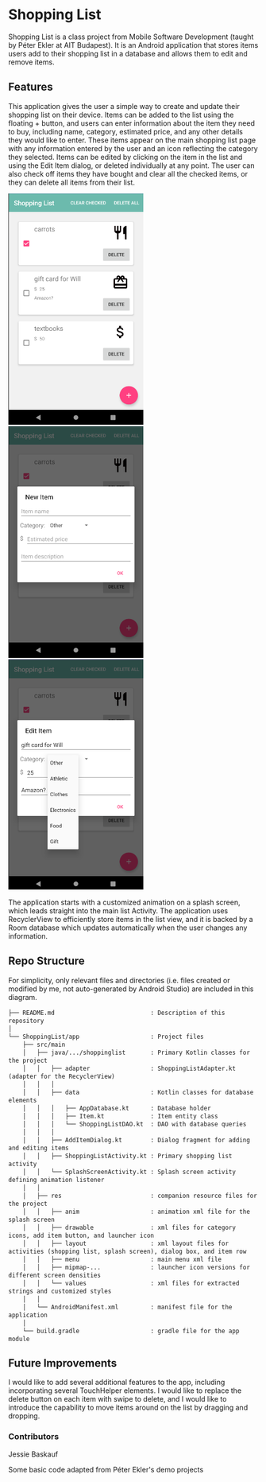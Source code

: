 # Shopping List
Shopping List is a class project from Mobile Software Development (taught by Péter Ekler at AIT Budapest). It is an Android application that stores items users add to their shopping list in a database and allows them to edit and remove items.

## Features
This application gives the user a simple way to create and update their shopping list on their device. Items can be added to the list using the floating + button, and users can enter information about the item they need to buy, including name, category, estimated price, and any other details they would like to enter. These items appear on the main shopping list page with any information entered by the user and an icon reflecting the category they selected. Items can be edited by clicking on the item in the list and using the Edit Item dialog, or deleted individually at any point. The user can also check off items they have bought and clear all the checked items, or they can delete all items from their list.

![main shopping list page](main_shopping_list.png)
![add an item](add_item.png)
![edit an item](edit_item.png)

The application starts with a customized animation on a splash screen, which leads straight into the main list Activity. The application uses RecyclerView to efficiently store items in the list view, and it is backed by a Room database which updates automatically when the user changes any information.

## Repo Structure
For simplicity, only relevant files and directories (i.e. files created or modified by me, not auto-generated by Android Studio) are included in this diagram.

```
├── README.md                           : Description of this repository
│
└── ShoppingList/app                    : Project files
    ├── src/main                    
    │   ├── java/.../shoppinglist       : Primary Kotlin classes for the project
    │   │   ├── adapter                 : ShoppingListAdapter.kt (adapter for the RecyclerView)
    │   │   │
    │   │   ├── data                    : Kotlin classes for database elements
    │   │   │   ├── AppDatabase.kt      : Database holder
    │   │   │   ├── Item.kt             : Item entity class
    │   │   │   └── ShoppingListDAO.kt  : DAO with database queries
    │   │   │
    │   │   ├── AddItemDialog.kt        : Dialog fragment for adding and editing items
    │   │   ├── ShoppingListActivity.kt : Primary shopping list activity
    │   │   └── SplashScreenActivity.kt : Splash screen activity defining animation listener
    │   │
    │   ├── res                         : companion resource files for the project
    │   │   ├── anim                    : animation xml file for the splash screen
    │   │   ├── drawable                : xml files for category icons, add item button, and launcher icon
    │   │   ├── layout                  : xml layout files for activities (shopping list, splash screen), dialog box, and item row
    │   │   ├── menu                    : main menu xml file
    │   │   ├── mipmap-...              : launcher icon versions for different screen densities
    │   │   └── values                  : xml files for extracted strings and customized styles
    │   │
    │   └── AndroidManifest.xml         : manifest file for the application
    │
    └── build.gradle                    : gradle file for the app module
```

## Future Improvements
I would like to add several additional features to the app, including incorporating several TouchHelper elements. I would like to replace the delete button on each item with swipe to delete, and I would like to introduce the capability to move items around on the list by dragging and dropping.


### Contributors
Jessie Baskauf

Some basic code adapted from Péter Ekler's demo projects
